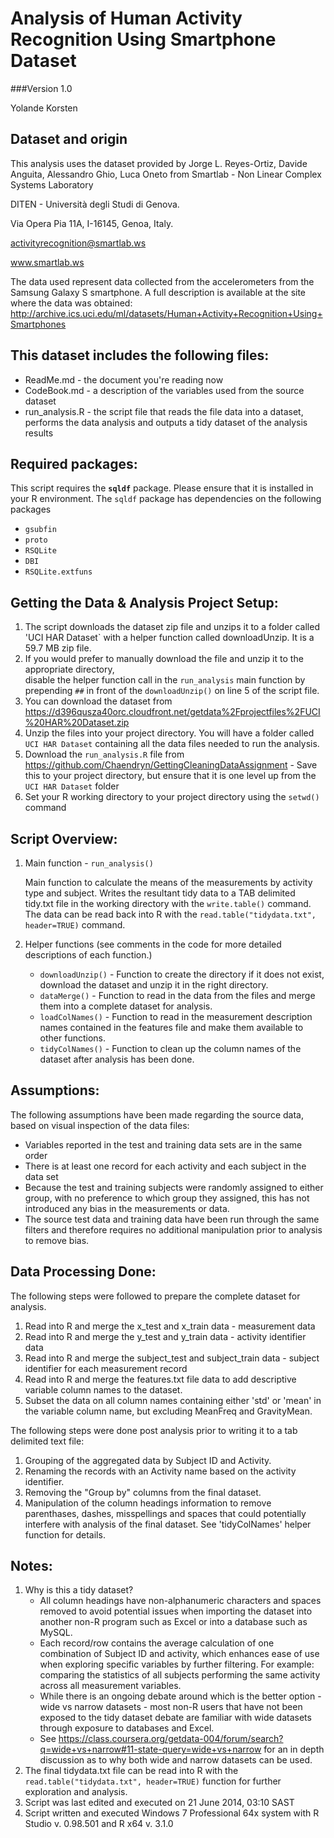 # Analysis of Human Activity Recognition Using Smartphone Dataset
###Version 1.0

Yolande Korsten


## Dataset and origin

This analysis uses the dataset provided by Jorge L. Reyes-Ortiz, Davide Anguita, 
Alessandro Ghio, Luca Oneto from Smartlab - Non Linear Complex Systems Laboratory

DITEN - Università degli Studi di Genova.

Via Opera Pia 11A, I-16145, Genoa, Italy.

activityrecognition@smartlab.ws

www.smartlab.ws


The data used represent data collected from the accelerometers from the Samsung Galaxy S smartphone. 
A full description is available at the site where the data was obtained: 
http://archive.ics.uci.edu/ml/datasets/Human+Activity+Recognition+Using+Smartphones 


## This dataset includes the following files:

* ReadMe.md - the document you're reading now
* CodeBook.md - a description of the variables used from the source dataset
* run_analysis.R - the script file that reads the file data into a dataset, 
  performs the data analysis and outputs a tidy dataset of the analysis results


## Required packages:
  
This script requires the **`sqldf`** package. Please ensure that it is installed in your R environment.
   The `sqldf` package has dependencies on the following packages
   * `gsubfin`
   * `proto`
   * `RSQLite`
   * `DBI`
   * `RSQLite.extfuns`
  
  
## Getting the Data & Analysis Project Setup:


1. The script downloads the dataset zip file and unzips it to a folder called 'UCI HAR Dataset` with a helper
   function called downloadUnzip.  It is a 59.7 MB zip file.  
2. If you would prefer to manually download the file and unzip it to the appropriate directory,  
   disable the helper function call in the `run_analysis` main function by prepending `##` in front of the
   `downloadUnzip()` on line 5 of the script file.  
3. You can download the dataset from 
   https://d396qusza40orc.cloudfront.net/getdata%2Fprojectfiles%2FUCI%20HAR%20Dataset.zip 
4. Unzip the files into your project directory.  You will have a folder called `UCI HAR Dataset` 
   containing all the data files needed to run the analysis.
5. Download the `run_analysis.R` file from https://github.com/Chaendryn/GettingCleaningDataAssignment - Save 
   this to your project directory, but ensure that it is one level up from the `UCI HAR Dataset` folder
6. Set your R working directory to your project directory using the `setwd()` command


## Script Overview:


1. Main function - `run_analysis()`
 
   Main function to calculate the means of the measurements by activity type and subject.  Writes
   the resultant tidy data to a TAB delimited tidy.txt file in the working directory with the 
   `write.table()` command. The data can be read back into R with the `read.table("tidydata.txt", header=TRUE)` command.
2. Helper functions (see comments in the code for more detailed descriptions of each function.)
   * `downloadUnzip()` - Function to create the directory if it does not exist, download the dataset and unzip it in the 
     right directory.
   * `dataMerge()` - Function to read in the data from the files and merge them into a complete dataset for analysis.
   * `loadColNames()`  - Function to read in the measurement description names contained in the features file and make 
	 them available to other functions.
   * `tidyColNames()` - Function to clean up the column names of the dataset after analysis has been done.


## Assumptions:


The following assumptions have been made regarding the source data, based on visual inspection of the
data files:
* Variables reported in the test and training data sets are in the same order
* There is at least one record for each activity and each subject in the data set
* Because the test and training subjects were randomly assigned to either group, with no preference to 
  which group they assigned, this has not introduced any bias in the measurements or data.
* The source test data and training data have been run through the same filters and therefore requires 
  no additional manipulation prior to analysis to remove bias.  

  
## Data Processing Done:


The following steps were followed to prepare the complete dataset for analysis.

1. Read into R and merge the x_test and x_train data - measurement data
2. Read into R and merge the y_test and y_train data - activity identifier data
3. Read into R and merge the subject_test and subject_train data - subject identifier for each measurement 
   record
4. Read into R and merge the features.txt file data to add descriptive variable column names to the dataset.
5. Subset the data on all column names containing either 'std' or 'mean' in the variable column name, but
   excluding MeanFreq and GravityMean.


The following steps were done post analysis prior to writing it to a tab delimited text file:
 1. Grouping of the aggregated data by Subject ID and Activity.
 2. Renaming the records with an Activity name based on the activity identifier.
 3. Removing the "Group by" columns from the final dataset.
 4. Manipulation of the column headings information to remove parenthases, dashes, misspellings and spaces 
    that could potentially interfere with analysis of the final dataset. See 'tidyColNames' helper function 
	for details.


## Notes:


1. Why is this a tidy dataset?
	* All column headings have non-alphanumeric characters and spaces removed to avoid potential issues 
	  when importing the dataset into another non-R program such as Excel or into a database such as MySQL.
	* Each record/row contains the average calculation of one combination of Subject ID and activity, which 
	  enhances ease of use when exploring specific variables by further filtering. For example: comparing the
	  statistics of all subjects performing the same activity across all measurement variables.
	* While there is an ongoing debate around which is the better option - wide vs narrow datasets - most non-R
	  users that have not been exposed to the tidy dataset debate are familiar with wide datasets through exposure
	  to databases and Excel.
	* See https://class.coursera.org/getdata-004/forum/search?q=wide+vs+narrow#11-state-query=wide+vs+narrow
	  for an in depth discussion as to why both wide and narrow datasets can be used.
2. The final tidydata.txt file can be read into R with the `read.table("tidydata.txt", header=TRUE)` function for further exploration and
   analysis.
3. Script was last edited and executed on 21 June 2014, 03:10 SAST
4. Script written and executed Windows 7 Professional 64x system with R Studio v. 0.98.501 and R x64 v. 3.1.0
